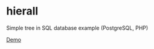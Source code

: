 # hierall

Simple tree in SQL database example (PostgreSQL, PHP)

[Demo](http://hierall.da-eto.info/)

